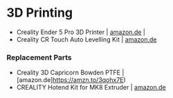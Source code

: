 # 3D Printing

* Creality Ender 5 Pro 3D Printer | [amazon.de](https://amzn.to/3RSfc0A) |
* Creality CR Touch Auto Levelling Kit | [amazon.de](https://amzn.to/3eEQYbB)

### Replacement Parts

* Creality 3D Capricorn Bowden PTFE | [amazon.de]https://amzn.to/3qohx7E)
* CREALITY Hotend Kit for MK8 Extruder | [amazon.de](https://amzn.to/3RPgglF)
